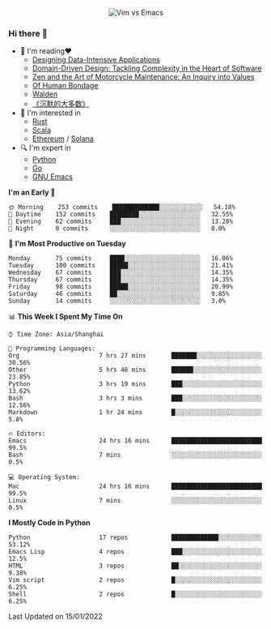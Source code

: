 <p align="center">
    <img src="https://gist.githubusercontent.com/coldnight/e696baffb094e71c96cb302118878eae/raw/40ea5053a6f66cc65f90f437e4173497da225958/banner.gif" alt="Vim vs Emacs" />
</p>

### Hi there 👋

- 📖 I'm reading❤️
    + [Designing Data-Intensive Applications](https://www.oreilly.com/library/view/designing-data-intensive-applications/9781491903063/)
    + [Domain-Driven Design: Tackling Complexity in the Heart of Software](https://www.dddcommunity.org/book/evans_2003/)
    + [Zen and the Art of Motorcycle Maintenance: An Inquiry into Values](https://en.wikipedia.org/wiki/Zen_and_the_Art_of_Motorcycle_Maintenance)
    + [Of Human Bondage](https://en.wikipedia.org/wiki/Of_Human_Bondage)
    + [Walden](https://en.wikipedia.org/wiki/Walden)
    + [《沉默的大多数》](https://en.wikipedia.org/wiki/Silent_majority)
- 🌱 I'm interested in
    + [Rust](https://www.rust-lang.org/)
    + [Scala](https://www.scala-lang.org/)
    + [Ethereum](https://ethereum.org/en/) / [Solana](https://solana.com/)
- 🔍 I'm expert in
    + [Python](https://www.python.org/)
    + [Go](https://go.dev/)
    + [GNU Emacs](https://www.gnu.org/software/emacs/)

<!--START_SECTION:waka-->
**I'm an Early 🐤** 

```text
🌞 Morning    253 commits    █████████████░░░░░░░░░░░░   54.18% 
🌆 Daytime    152 commits    ████████░░░░░░░░░░░░░░░░░   32.55% 
🌃 Evening    62 commits     ███░░░░░░░░░░░░░░░░░░░░░░   13.28% 
🌙 Night      0 commits      ░░░░░░░░░░░░░░░░░░░░░░░░░   0.0%

```
📅 **I'm Most Productive on Tuesday** 

```text
Monday       75 commits     ████░░░░░░░░░░░░░░░░░░░░░   16.06% 
Tuesday      100 commits    █████░░░░░░░░░░░░░░░░░░░░   21.41% 
Wednesday    67 commits     ███░░░░░░░░░░░░░░░░░░░░░░   14.35% 
Thursday     67 commits     ███░░░░░░░░░░░░░░░░░░░░░░   14.35% 
Friday       98 commits     █████░░░░░░░░░░░░░░░░░░░░   20.99% 
Saturday     46 commits     ██░░░░░░░░░░░░░░░░░░░░░░░   9.85% 
Sunday       14 commits     ░░░░░░░░░░░░░░░░░░░░░░░░░   3.0%

```


📊 **This Week I Spent My Time On** 

```text
⌚︎ Time Zone: Asia/Shanghai

💬 Programming Languages: 
Org                      7 hrs 27 mins       ███████░░░░░░░░░░░░░░░░░░   30.56% 
Other                    5 hrs 48 mins       ██████░░░░░░░░░░░░░░░░░░░   23.85% 
Python                   3 hrs 19 mins       ███░░░░░░░░░░░░░░░░░░░░░░   13.62% 
Bash                     3 hrs 3 mins        ███░░░░░░░░░░░░░░░░░░░░░░   12.56% 
Markdown                 1 hr 24 mins        █░░░░░░░░░░░░░░░░░░░░░░░░   5.8%

🔥 Editors: 
Emacs                    24 hrs 16 mins      █████████████████████████   99.5% 
Bash                     7 mins              ░░░░░░░░░░░░░░░░░░░░░░░░░   0.5%

💻 Operating System: 
Mac                      24 hrs 16 mins      █████████████████████████   99.5% 
Linux                    7 mins              ░░░░░░░░░░░░░░░░░░░░░░░░░   0.5%

```

**I Mostly Code in Python** 

```text
Python                   17 repos            █████████████░░░░░░░░░░░░   53.12% 
Emacs Lisp               4 repos             ███░░░░░░░░░░░░░░░░░░░░░░   12.5% 
HTML                     3 repos             ██░░░░░░░░░░░░░░░░░░░░░░░   9.38% 
Vim script               2 repos             █░░░░░░░░░░░░░░░░░░░░░░░░   6.25% 
Shell                    2 repos             █░░░░░░░░░░░░░░░░░░░░░░░░   6.25%

```



 Last Updated on 15/01/2022
<!--END_SECTION:waka-->
